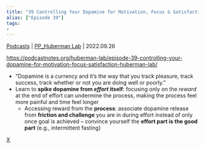 ```yaml
---
title: "39 Controlling Your Dopamine for Motivation, Focus & Satisfaction"
alias: ["Episode 39"]
tags:
- 
---
```

[Podcasts](notes/000_Podcasts.md) | [PP_Huberman Lab](notes/PP_Huberman%20Lab.md) | 2022.09.26

https://podcastnotes.org/huberman-lab/episode-39-controlling-your-dopamine-for-motivation-focus-satisfaction-huberman-lab/
- “Dopamine is a currency and it’s the way that you track pleasure, track success, track whether or not you are doing well or poorly.”
- Learn to **spike dopamine from *effort* itself**: focusing only on the *reward* at the end of effort can undermine the process, making the process feel more painful and time feel longer
	- Accessing reward from the **process**: associate dopamine release from **friction and challenge** you are in during effort instead of only once goal is achieved – convince yourself the **effort part is the good part** (e.g., intermittent fasting)

[X](private/PA_39%20Huberman%20Dopamine.md)